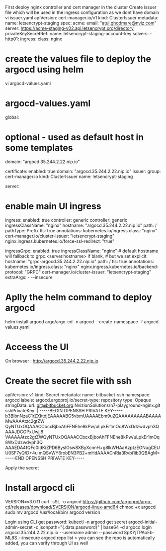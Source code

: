 First deploy nginx controller and cert manager in the cluster
Create issuer file which will be used in the ingress configuration as we dont have domain
vi issuer.yaml
apiVersion: cert-manager.io/v1
kind: ClusterIssuer
metadata:
  name: letsencrypt-staging
spec:
  acme:
    email: "atul.ghodmare@nviz.com"
    server: https://acme-staging-v02.api.letsencrypt.org/directory
    privateKeySecretRef:
      name: letsencrypt-staging-account-key
    solvers:
      - http01:
          ingress:
            class: nginx
# create the values file to deploy the argocd using helm
vi argocd-values.yaml
# argocd-values.yaml
global:
  # optional - used as default host in some templates
  domain: "argocd.35.244.2.22.nip.io"

certificate:
  enabled: true
  domain: "argocd.35.244.2.22.nip.io"
  issuer:
    group: cert-manager.io
    kind: ClusterIssuer
    name: letsencrypt-staging

server:
  # enable main UI ingress
  ingress:
    enabled: true
    controller: generic
    controller: generic
    ingressClassName: "nginx"
    hostname: "argocd.35.244.2.22.nip.io"
    path: /
    pathType: Prefix
    tls: true
    annotations:
      kubernetes.io/ingress.class: "nginx"
      cert-manager.io/cluster-issuer: "letsencrypt-staging"
      nginx.ingress.kubernetes.io/force-ssl-redirect: "true"

  ingressGrpc:
    enabled: true
    ingressClassName: "nginx"
    # default hostname will fallback to grpc.<server.hostname> if blank,
    # but we set explicit:
    hostname: "grpc-argocd.35.244.2.22.nip.io"
    path: /
    tls: true
    annotations:
      kubernetes.io/ingress.class: "nginx"
      nginx.ingress.kubernetes.io/backend-protocol: "GRPC"
      cert-manager.io/cluster-issuer: "letsencrypt-staging"
  extraArgs:
    - --insecure

# Aplly the helm command to deploy argocd
helm install argocd argo/argo-cd -n argocd --create-namespace -f argocd-values.yaml

# Acceess the UI
On browser : http://argocd.35.244.2.22.nip.io

# Create the secret file with ssh 
apiVersion: v1
kind: Secret
metadata:
  name: bitbucket-ssh
  namespace: argocd
  labels:
    argocd.argoproj.io/secret-type: repository
type: Opaque
stringData:
  url: git@bitbucket.org:NvizionSolutions/n7-playground-nginx.git
  sshPrivateKey: |
    -----BEGIN OPENSSH PRIVATE KEY-----
    b3BlbnNzaC1rZXktdjEAAAAABG5vbmUAAAAEbm9uZQAAAAAAAAABAAAAMwAAAAtzc2gtZW
    QyNTUxOQAAACCbcxBjboAhFFNEhe8kPw/uLpkEr1mOq8WxDdzwdvph3QAAAJDCOPxUwjj8
    VAAAAAtzc2gtZWQyNTUxOQAAACCbcxBjboAhFFNEhe8kPw/uLpkEr1mOq8WxDdzwdvph3Q
    AAAEDA4fQFc0IdKiZPD6ByslOsw8XByXcnnH+g8lkWHAaAzptzEGNugCEUU0SF7yQ/D+4u
    mQSvWY6rxbEN3PB2+mHdAAAACnRla3Rvbi1ib3QBAgM=
    -----END OPENSSH PRIVATE KEY-----

  Apply the secret 

  # Install argocd cli
  VERSION=v3.0.11
  curl -sSL -o argocd https://github.com/argoproj/argo-cd/releases/download/$VERSION/argocd-linux-amd64
chmod +x argocd
sudo mv argocd /usr/local/bin/
argocd version

Login using CLI
get password: kubectl -n argocd get secret argocd-initial-admin-secret -o jsonpath="{.data.password}" | base64 -d 
argocd login argocd.35.244.2.22.nip.io --username admin --password 8pXYjTPAoEb-ML8S --insecure
argocd repo list > you can see the repo is automatically added, you can verify through UI as well


